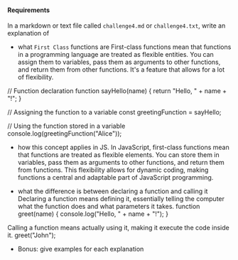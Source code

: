 #### Requirements
In a markdown or text file called `challenge4.md` or `challenge4.txt`, write an explanation of

- what `First Class` functions are
First-class functions mean that functions in a programming language are treated as flexible entities. You can assign them to variables, pass them as arguments to other functions, and return them from other functions. It's a feature that allows for a lot of flexibility.

// Function declaration
function sayHello(name) {
  return "Hello, " + name + "!";
}

// Assigning the function to a variable
const greetingFunction = sayHello;

// Using the function stored in a variable
console.log(greetingFunction("Alice"));

- how this concept applies in JS.
In JavaScript, first-class functions mean that functions are treated as flexible elements. You can store them in variables, pass them as arguments to other functions, and return them from functions. This flexibility allows for dynamic coding, making functions a central and adaptable part of JavaScript programming.

- what the difference is between declaring a function and calling it
Declaring a function means defining it, essentially telling the computer what the function does and what parameters it takes. 
function greet(name) {
  console.log("Hello, " + name + "!");
}

Calling a function means actually using it, making it execute the code inside it.
greet("John");

- Bonus: give examples for each explanation

